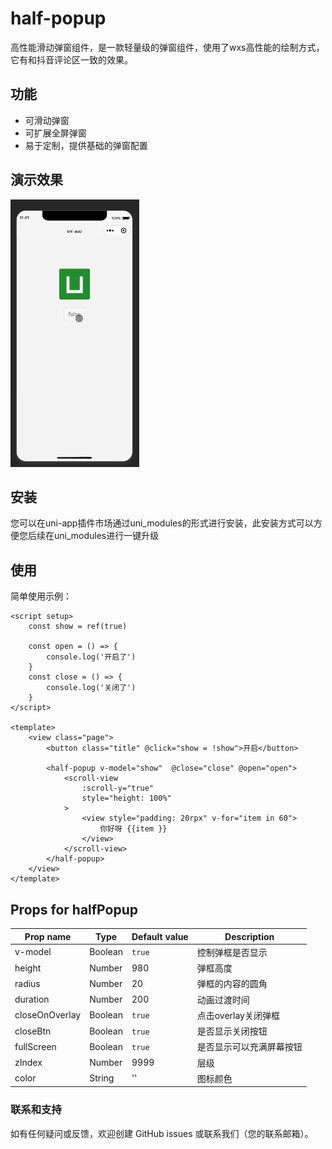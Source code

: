 # half-popup

高性能滑动弹窗组件，是一款轻量级的弹窗组件，使用了wxs高性能的绘制方式，它有和抖音评论区一致的效果。

## 功能

* 可滑动弹窗
* 可扩展全屏弹窗
* 易于定制，提供基础的弹窗配置

## 演示效果
![](https://github.com/ii517/uni-hlaf-popup/blob/main/src/static/e.gif?raw=true)

## 安装
您可以在uni-app插件市场通过uni_modules的形式进行安装，此安装方式可以方便您后续在uni_modules进行一键升级

## 使用
简单使用示例：
```vue
<script setup>
    const show = ref(true)

    const open = () => {
        console.log('开启了')
    }
    const close = () => {
        console.log('关闭了')
    }
</script>

<template>
    <view class="page">
        <button class="title" @click="show = !show">开启</button>
        
        <half-popup v-model="show"  @close="close" @open="open">
            <scroll-view
                :scroll-y="true"
                style="height: 100%"
            >
                <view style="padding: 20rpx" v-for="item in 60">
                    你好呀 {{item }}
                </view>
            </scroll-view>
        </half-popup>
    </view>
</template>
```

## Props for halfPopup

| Prop name      | Type    | Default value | Description   |
|----------------|---------|---------------|---------------|
| v-model        | Boolean | `true`        | 控制弹框是否显示      |
| height         | Number  | 980           | 弹框高度          |
| radius         | Number  | 20            | 弹框的内容的圆角      |
| duration       | Number  | 200           | 动画过渡时间        |
| closeOnOverlay | Boolean | `true`        | 点击overlay关闭弹框 |
| closeBtn       | Boolean | `true`        | 是否显示关闭按钮      |
| fullScreen     | Boolean | `true`        | 是否显示可以充满屏幕按钮  |
| zIndex         | Number  | 9999          | 层级            |
| color          | String  | ''            | 图标颜色              |

### 联系和支持
如有任何疑问或反馈，欢迎创建 GitHub issues 或联系我们（您的联系邮箱）。
